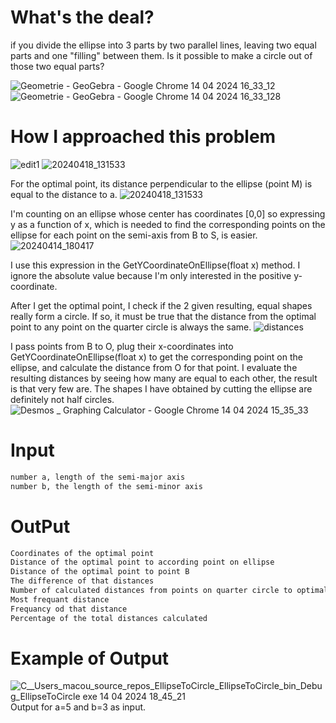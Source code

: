 # What's the deal?
if you divide the ellipse into 3 parts by two parallel lines, leaving two equal parts and one "filling" between them. Is it possible to make a circle out of those two equal parts?

![Geometrie - GeoGebra - Google Chrome 14 04 2024 16_33_12](https://github.com/Otasmacour/EllipseToCircle/assets/111227700/490fa3f7-d7c8-4c7c-bab5-bc70f51b2d98)
![Geometrie - GeoGebra - Google Chrome 14 04 2024 16_33_128](https://github.com/Otasmacour/EllipseToCircle/assets/111227700/3aa76e4c-0216-4fcb-a6a6-924f55404448)
# How I approached this problem

![edit1](https://github.com/Otasmacour/EllipseToCircle/assets/111227700/6d724677-694f-41d5-ac65-68cde51d1d7e)
![20240418_131533](https://github.com/Otasmacour/EllipseToCircle/assets/111227700/4a84701e-641e-4dfc-8279-0820efaf2bad)

For the optimal point, its distance perpendicular to the ellipse (point M) is equal to the distance to a.
![20240418_131533](https://github.com/Otasmacour/EllipseToCircle/assets/111227700/d473b5f0-7253-4e36-ad6c-7a7016577932)

I'm counting on an ellipse whose center has coordinates [0,0] so expressing y as a function of x, which is needed to find the corresponding points on the ellipse for each point on the semi-axis from B to S, is easier.
![20240414_180417](https://github.com/Otasmacour/EllipseToCircle/assets/111227700/ba7821dd-06fe-4917-ad33-7053d9040a17)

I use this expression in the GetYCoordinateOnEllipse(float x) method. I ignore the absolute value because I'm only interested in the positive y-coordinate.

After I get the optimal point, I check if the 2 given resulting, equal shapes really form a circle. If so, it must be true that the distance from the optimal point to any point on the quarter circle is always the same.
![distances](https://github.com/Otasmacour/EllipseToCircle/assets/111227700/61ed4b42-8ec4-4fa4-8105-4cfaa6798d75)

I pass points from B to O, plug their x-coordinates into GetYCoordinateOnEllipse(float x) to get the corresponding point on the ellipse, and calculate the distance from O for that point.
I evaluate the resulting distances by seeing how many are equal to each other, the result is that very few are. The shapes I have obtained by cutting the ellipse are definitely not half circles.
![Desmos _ Graphing Calculator - Google Chrome 14 04 2024 15_35_33](https://github.com/Otasmacour/EllipseToCircle/assets/111227700/a4a84d06-9dc8-42e6-9d95-56b89c5472a1)

# Input 
```txt
number a, length of the semi-major axis
number b, the length of the semi-minor axis
```
# OutPut
```txt
Coordinates of the optimal point
Distance of the optimal point to according point on ellipse
Distance of the optimal point to point B
The difference of that distances
Number of calculated distances from points on quarter circle to optimal point
Most frequant distance
Frequancy od that distance
Percentage of the total distances calculated
```
# Example of Output
![C__Users_macou_source_repos_EllipseToCircle_EllipseToCircle_bin_Debug_EllipseToCircle exe 14 04 2024 18_45_21](https://github.com/Otasmacour/EllipseToCircle/assets/111227700/650384ff-3865-49ee-af84-59b2fff3648a)
Output for a=5 and b=3 as input. 

